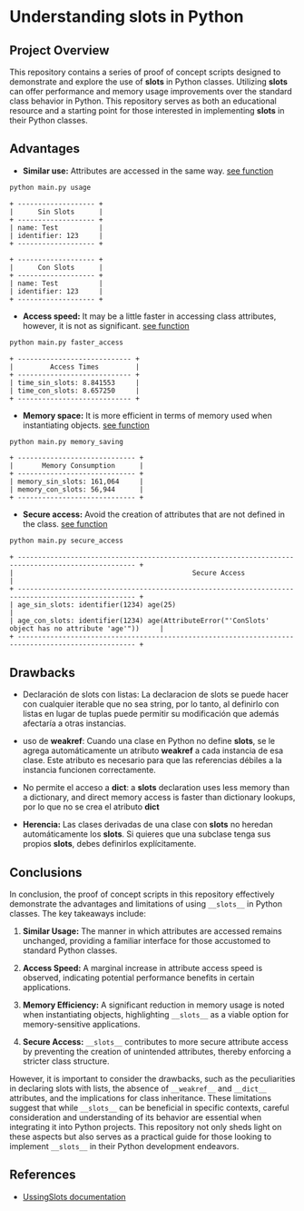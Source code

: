 # Understanding slots in Python

## Project Overview
This repository contains a series of proof of concept scripts designed to demonstrate and explore the use of __slots__ in Python classes. Utilizing __slots__ can offer performance and memory usage improvements over the standard class behavior in Python. This repository serves as both an educational resource and a starting point for those interested in implementing __slots__ in their Python classes.

## Advantages

- **Similar use:** Attributes are accessed in the same way. [see function](./tests/advantages.py#L7-L38)
```bash
python main.py usage
```
```
+ ------------------- +
|      Sin Slots      |
+ ------------------- +
| name: Test          |
| identifier: 123     |
+ ------------------- +

+ ------------------- +
|      Con Slots      |
+ ------------------- +
| name: Test          |
| identifier: 123     |
+ ------------------- +
```

- **Access speed:** It may be a little faster in accessing class attributes, however, it is not as significant. [see function](./tests/advantages.py#L41-L72)
```bash
python main.py faster_access
```
```
+ ---------------------------- +
|         Access Times         |
+ ---------------------------- +
| time_sin_slots: 8.841553     |
| time_con_slots: 8.657250     |
+ ---------------------------- +
```

- **Memory space:** It is more efficient in terms of memory used when instantiating objects. [see function](./tests/advantages.py#L75-L106)
```bash
python main.py memory_saving
```
```
+ ----------------------------- +
|       Memory Consumption      |
+ ----------------------------- +
| memory_sin_slots: 161,064     |
| memory_con_slots: 56,944      |
+ ----------------------------- +
```

- **Secure access:** Avoid the creation of attributes that are not defined in the class. [see function](./tests/advantages.py#L109-L124)
```bash
python main.py secure_access
```
```
+ --------------------------------------------------------------------------------------------------- +
|                                            Secure Access                                            |
+ --------------------------------------------------------------------------------------------------- +
| age_sin_slots: identifier(1234) age(25)                                                             |
| age_con_slots: identifier(1234) age(AttributeError("'ConSlots' object has no attribute 'age'"))     |
+ --------------------------------------------------------------------------------------------------- +
```

## Drawbacks
- Declaración de slots con listas: La declaracion de slots se puede hacer con cualquier iterable que no sea string, por lo tanto, al definirlo con listas en lugar de tuplas puede permitir su modificación que además afectaría a otras instancias. 

- uso de __weakref__: Cuando una clase en Python no define __slots__, se le agrega automáticamente un atributo __weakref__ a cada instancia de esa clase. Este atributo es necesario para que las referencias débiles a la instancia funcionen correctamente.

- No permite el acceso a __dict__: a __slots__ declaration uses less memory than a dictionary, and direct memory access is faster than dictionary lookups, por lo que no se crea el atributo __dict__

- **Herencia:** Las clases derivadas de una clase con __slots__ no heredan automáticamente los __slots__. Si quieres que una subclase tenga sus propios __slots__, debes definirlos explícitamente.


## Conclusions

In conclusion, the proof of concept scripts in this repository effectively demonstrate the advantages and limitations of using `__slots__` in Python classes. The key takeaways include:

1. **Similar Usage:** The manner in which attributes are accessed remains unchanged, providing a familiar interface for those accustomed to standard Python classes.

2. **Access Speed:** A marginal increase in attribute access speed is observed, indicating potential performance benefits in certain applications.

3. **Memory Efficiency:** A significant reduction in memory usage is noted when instantiating objects, highlighting `__slots__` as a viable option for memory-sensitive applications.

4. **Secure Access:** `__slots__` contributes to more secure attribute access by preventing the creation of unintended attributes, thereby enforcing a stricter class structure.

However, it is important to consider the drawbacks, such as the peculiarities in declaring slots with lists, the absence of `__weakref__` and `__dict__` attributes, and the implications for class inheritance. These limitations suggest that while `__slots__` can be beneficial in specific contexts, careful consideration and understanding of its behavior are essential when integrating it into Python projects. This repository not only sheds light on these aspects but also serves as a practical guide for those looking to implement `__slots__` in their Python development endeavors.

## References
- [UssingSlots documentation](https://wiki.python.org/moin/UsingSlots)